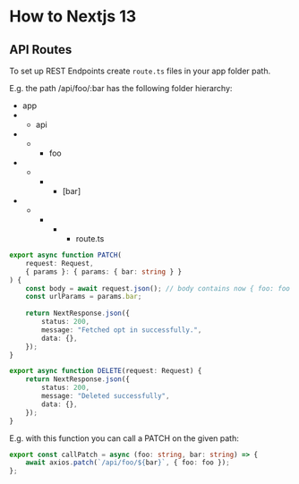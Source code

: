 # How to Nextjs 13

## API Routes

To set up REST Endpoints create `route.ts` files in your app folder path.

E.g. the path /api/foo/:bar has the following folder hierarchy:

- app
- - api
- - - foo
- - - - [bar]
- - - - - route.ts

```ts
export async function PATCH(
	request: Request,
	{ params }: { params: { bar: string } }
) {
	const body = await request.json(); // body contains now { foo: foo }
    const urlParams = params.bar;
	
	return NextResponse.json({
		status: 200,
		message: "Fetched opt in successfully.",
		data: {},
	});
}

export async function DELETE(request: Request) {
	return NextResponse.json({
		status: 200,
		message: "Deleted successfully",
		data: {},
	});
}
```

E.g. with this function you can call a PATCH on the given path:

```ts
export const callPatch = async (foo: string, bar: string) => {
    await axios.patch(`/api/foo/${bar}`, { foo: foo });
};
```

